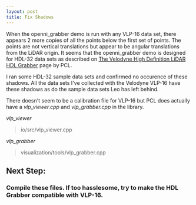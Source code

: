 ```yaml
---
layout: post
title: Fix Shadows
---
```


When the openni_grabber demo is run with any VLP-16 data set, there appears 2 more copies of all the points below the first set of points. 
The points are not vertical translations but appear to be angular translations from the LiDAR origin.
It seems that the openni\_grabber demo is designed for HDL-32 data sets as described on [The Velodyne High Definition LiDAR HDL Grabber](http://pointclouds.org/documentation/tutorials/hdl_grabber.php#hdl-grabber "PCL: HDL Grabber") page by PCL.

I ran some HDL-32 sample data sets and confirmed no occurence of these shadows.
All the data sets I've collected with the Velodyne VLP-16 have these shadows as do the sample data sets Leo has left behind.

There doesn't seem to be a calibration file for VLP-16 but PCL does actually have a *vlp_viewer.cpp* and *vlp_grabber.cpp* in the library.

*vlp_viewer* 
> io/src/vlp_viewer.cpp

*vlp_grabber* 
> visualization/tools/vlp_grabber.cpp

## Next Step: 
### Compile these files. If too hasslesome, try to make the HDL Grabber compatible with VLP-16.
